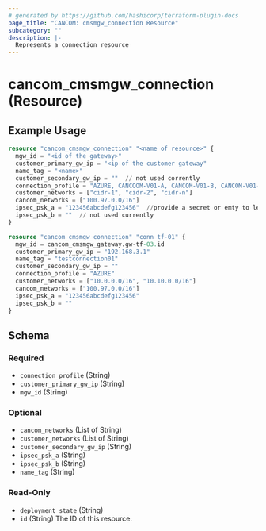 ```yaml
---
# generated by https://github.com/hashicorp/terraform-plugin-docs
page_title: "CANCOM: cmsmgw_connection Resource"
subcategory: ""
description: |-
  Represents a connection resource
---
```


# cancom_cmsmgw_connection (Resource)

## Example Usage

```terraform
resource "cancom_cmsmgw_connection" "<name of resource>" {
  mgw_id = "<id of the gateway>"
  customer_primary_gw_ip = "<ip of the customer gateway"
  name_tag = "<name>"
  customer_secondary_gw_ip = ""  // not used corrently
  connection_profile = "AZURE, CANCOOM-V01-A, CANCOM-V01-B, CANCOM-V01-C"
  customer_networks = ["cidr-1", "cidr-2", "cidr-n"]
  cancom_networks = ["100.97.0.0/16"]
  ipsec_psk_a = "123456abcdefg123456"  //provide a secret or emty to let the service create one
  ipsec_psk_b = ""  // not used currently
}

resource "cancom_cmsmgw_connection" "conn_tf-01" {
  mgw_id = cancom_cmsmgw_gateway.gw-tf-03.id
  customer_primary_gw_ip = "192.168.3.1"
  name_tag = "testconnection01"
  customer_secondary_gw_ip = ""
  connection_profile = "AZURE"
  customer_networks = ["10.0.0.0/16", "10.10.0.0/16"]
  cancom_networks = ["100.97.0.0/16"]
  ipsec_psk_a = "123456abcdefg123456"
  ipsec_psk_b = ""
}
```


<!-- schema generated by tfplugindocs -->
## Schema

### Required

- `connection_profile` (String)
- `customer_primary_gw_ip` (String)
- `mgw_id` (String)

### Optional

- `cancom_networks` (List of String)
- `customer_networks` (List of String)
- `customer_secondary_gw_ip` (String)
- `ipsec_psk_a` (String)
- `ipsec_psk_b` (String)
- `name_tag` (String)

### Read-Only

- `deployment_state` (String)
- `id` (String) The ID of this resource.
